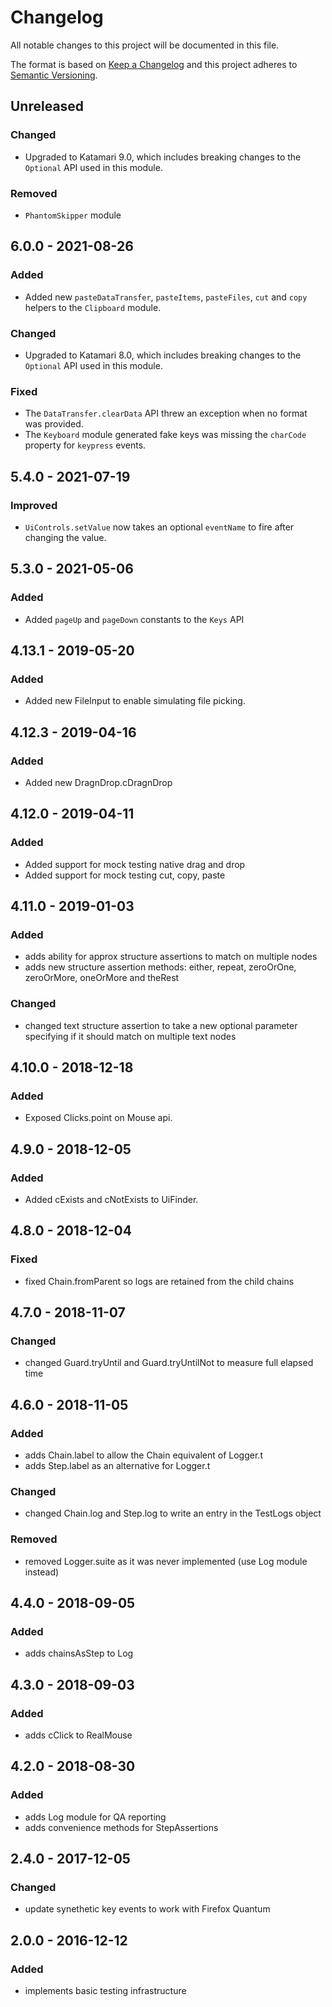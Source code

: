 # Changelog
All notable changes to this project will be documented in this file.

The format is based on [Keep a Changelog](http://keepachangelog.com/en/1.0.0/)
and this project adheres to [Semantic Versioning](http://semver.org/spec/v2.0.0.html).

## Unreleased

### Changed
- Upgraded to Katamari 9.0, which includes breaking changes to the `Optional` API used in this module.

### Removed
- `PhantomSkipper` module

## 6.0.0 - 2021-08-26

### Added
- Added new `pasteDataTransfer`, `pasteItems`, `pasteFiles`, `cut` and `copy` helpers to the `Clipboard` module.

### Changed
- Upgraded to Katamari 8.0, which includes breaking changes to the `Optional` API used in this module.

### Fixed
- The `DataTransfer.clearData` API threw an exception when no format was provided.
- The `Keyboard` module generated fake keys was missing the `charCode` property for `keypress` events.

## 5.4.0 - 2021-07-19

### Improved
- `UiControls.setValue` now takes an optional `eventName` to fire after changing the value.

## 5.3.0 - 2021-05-06

### Added
- Added `pageUp` and `pageDown` constants to the `Keys` API

## 4.13.1 - 2019-05-20

### Added
- Added new FileInput to enable simulating file picking.

## 4.12.3 - 2019-04-16

### Added
- Added new DragnDrop.cDragnDrop

## 4.12.0 - 2019-04-11

### Added
- Added support for mock testing native drag and drop
- Added support for mock testing cut, copy, paste

## 4.11.0 - 2019-01-03

### Added
- adds ability for approx structure assertions to match on multiple nodes
- adds new structure assertion methods: either, repeat, zeroOrOne, zeroOrMore, oneOrMore and theRest

### Changed
- changed text structure assertion to take a new optional parameter specifying if it should match on multiple text nodes

## 4.10.0 - 2018-12-18

### Added
- Exposed Clicks.point on Mouse api.

## 4.9.0 - 2018-12-05

### Added
- Added cExists and cNotExists to UiFinder.

## 4.8.0 - 2018-12-04

### Fixed
- fixed Chain.fromParent so logs are retained from the child chains

## 4.7.0 - 2018-11-07

### Changed
- changed Guard.tryUntil and Guard.tryUntilNot to measure full elapsed time

## 4.6.0 - 2018-11-05

### Added
- adds Chain.label to allow the Chain equivalent of Logger.t
- adds Step.label as an alternative for Logger.t

### Changed
- changed Chain.log and Step.log to write an entry in the TestLogs object

### Removed
- removed Logger.suite as it was never implemented (use Log module instead)

## 4.4.0 - 2018-09-05

### Added
- adds chainsAsStep to Log

## 4.3.0 - 2018-09-03

### Added
- adds cClick to RealMouse

## 4.2.0 - 2018-08-30

### Added
- adds Log module for QA reporting
- adds convenience methods for StepAssertions

## 2.4.0 - 2017-12-05

### Changed
- update synethetic key events to work with Firefox Quantum

## 2.0.0 - 2016-12-12

### Added
- implements basic testing infrastructure
